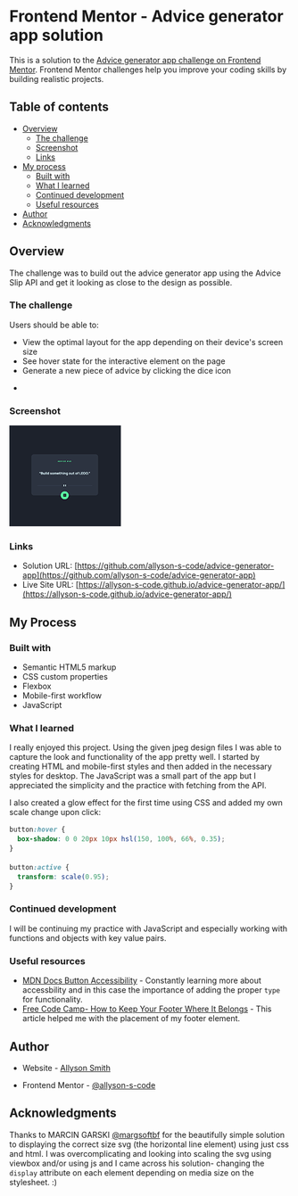 # Frontend Mentor - Advice generator app solution

This is a solution to the [Advice generator app challenge on Frontend Mentor](https://www.frontendmentor.io/challenges/advice-generator-app-QdUG-13db). Frontend Mentor challenges help you improve your coding skills by building realistic projects.

## Table of contents

- [Overview](#overview)
  - [The challenge](#the-challenge)
  - [Screenshot](#screenshot)
  - [Links](#links)
- [My process](#my-process)
  - [Built with](#built-with)
  - [What I learned](#what-i-learned)
  - [Continued development](#continued-development)
  - [Useful resources](#useful-resources)
- [Author](#author)
- [Acknowledgments](#acknowledgments)

## Overview

The challenge was to build out the advice generator app using the Advice Slip API and get it looking as close to the design as possible.

### The challenge

Users should be able to:

- View the optimal layout for the app depending on their device's screen size
- See hover state for the interactive element on the page
- Generate a new piece of advice by clicking the dice icon

*

### Screenshot

![Advice Generator App](images/app-screenshot.png)

### Links

- Solution URL: [https://github.com/allyson-s-code/advice-generator-app](https://github.com/allyson-s-code/advice-generator-app)
- Live Site URL: [https://allyson-s-code.github.io/advice-generator-app/](https://allyson-s-code.github.io/advice-generator-app/)

## My Process

### Built with

- Semantic HTML5 markup
- CSS custom properties
- Flexbox
- Mobile-first workflow
- JavaScript

### What I learned

I really enjoyed this project. Using the given jpeg design files I was able to capture the look and functionality of the app pretty well. I started by creating HTML and mobile-first styles and then added in the necessary styles for desktop. The JavaScript was a small part of the app but I appreciated the simplicity and the practice with fetching from the API.

I also created a glow effect for the first time using CSS and added my own scale change upon click:

```css
button:hover {
  box-shadow: 0 0 20px 10px hsl(150, 100%, 66%, 0.35);
}

button:active {
  transform: scale(0.95);
}
```

### Continued development

I will be continuing my practice with JavaScript and especially working with functions and objects with key value pairs.

### Useful resources

- [MDN Docs Button Accessibility](https://developer.mozilla.org/en-US/docs/Web/Accessibility/ARIA/Roles/button_role) - Constantly learning more about accessbility and in this case the importance of adding the proper `type` for functionality.
- [Free Code Camp- How to Keep Your Footer Where It Belongs](https://www.freecodecamp.org/news/how-to-keep-your-footer-where-it-belongs-59c6aa05c59c/) - This article helped me with the placement of my footer element.

## Author

- Website - [Allyson Smith](https://allyson-s-code.github.io/Web-Dev-Portfolio/)

- Frontend Mentor - [@allyson-s-code](https://www.frontendmentor.io/profile/allyson-s-code)

## Acknowledgments

Thanks to MARCIN GARSKI [@margsoftbf](https://www.frontendmentor.io/profile/margsoftbf) for the beautifully simple solution to displaying the correct size svg (the horizontal line element) using just css and html. I was overcomplicating and looking into scaling the svg using viewbox and/or using js and I came across his solution- changing the `display` attribute on each element depending on media size on the stylesheet. :)
